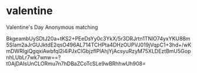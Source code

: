 valentine
=========

Valentine's Day Anonymous matching

BkgeambUySDtJ20a+tKS2+PEeDsYy0c3YkX/5r3DRJrtn1TNlO74yxYKU88m5SIam2aJrGUJktdE2qsO496AL714TCHPta4DHzOUPVJ019jVqpC1+3hd+/wKmDWRIgiQgqxiAwbfql2i4iPJxClGbjzflPlAhjYjAcsyuRzyM75XLDEztBmU5GopnhLUbLr7wk7wnw==?t0AjDAIsUnCLORmu7n7hDBaZCoTcSLe9wBRhhwUh908=